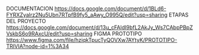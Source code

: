 DOCUMENTACION https://docs.google.com/document/d/1BLd6-FYRXZyalrz2Nu5Ubn7RTpfB9fy5_aAwy_O995Q/edit?usp=sharing
ETAPAS DEL PROYECTO https://docs.google.com/document/d/13u_cFAldI9bfL2AkJy_Ws7CAbpPBpZVskbS6o9RAxcU/edit?usp=sharing
FIGMA PROTOTIPO https://www.figma.com/file/hziqkTpucTyQOVXw7AYtyK/PROTOTIPO-TRIVIA?node-id=1%3A34